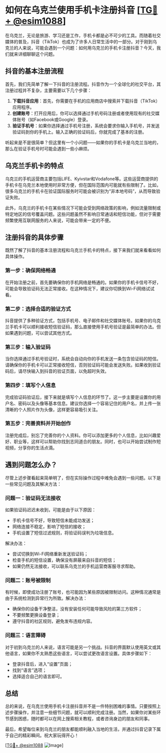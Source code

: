 # 如何在乌克兰使用手机卡注册抖音 [[TG💪+ @esim1088](https://t.me/s/esim1088)]

在乌克兰，无论是旅游、学习还是工作，手机卡都是必不可少的工具。而随着社交媒体的普及，抖音（TikTok）也成为了许多人日常生活中的一部分。对于刚到乌克兰的人来说，可能会遇到一个问题：如何用乌克兰的手机卡注册抖音？今天，我们就来详细聊聊这个问题。

## 抖音的基本注册流程

首先，我们先简单了解一下抖音的注册流程。抖音作为一个全球化的社交平台，其注册过程并不复杂，主要需要以下几个步骤：

1. **下载抖音应用**：首先，你需要在手机的应用商店中搜索并下载抖音（TikTok）应用程序。
2. **创建账号**：打开应用后，你可以选择通过手机号码注册或者使用现有的社交媒体账号（如Facebook或Google）登录。
3. **验证手机号**：如果你选择通过手机号注册，系统会要求你输入手机号，并发送验证码到你的手机上。输入正确的验证码后，你就完成了基本的注册。

听起来是不是很简单？但这里有一个小问题——如果你的手机卡是乌克兰当地的，那么在验证手机号时可能会遇到一些小麻烦。

## 乌克兰手机卡的特点

乌克兰的手机运营商主要包括LIFE、Kyivstar和Vodafone等。这些运营商提供的手机卡在乌克兰本地使用时非常方便，但在国际范围内可能就有些限制了。比如，很多乌克兰的手机卡在验证国际服务时可能会被识别为“非本地号码”，从而导致验证失败。

此外，乌克兰的手机卡在某些情况下可能会受到网络政策的影响，例如流量限制或特定地区的信号覆盖问题。这些问题虽然不影响日常通话和短信功能，但对于需要频繁使用互联网服务的人来说，可能会带来一定的不便。

## 注册抖音的具体步骤

既然了解了抖音的基本注册流程和乌克兰手机卡的特点，接下来我们就来看看如何具体操作。

### 第一步：确保网络畅通

在开始注册之前，首先要确保你的手机网络是畅通的。如果你的手机卡信号不好，可能会导致验证码无法正常接收。在这种情况下，建议你切换到Wi-Fi网络试试看。

### 第二步：选择合适的验证方式

抖音提供了多种验证方式，包括手机号、电子邮件和社交媒体账号。如果你的乌克兰手机卡可以顺利接收短信验证码，那么直接使用手机号验证是最简单的办法。但如果遇到问题，可以尝试其他方式。

### 第三步：输入验证码

当你选择通过手机号验证时，系统会自动向你的手机发送一条包含验证码的短信。请确保你的手机卡可以正常接收短信，否则验证码可能会发送失败。如果收到验证码后，请尽快输入到抖音的验证页面，以免超时失效。

### 第四步：填写个人信息

完成验证码验证后，接下来就是填写个人信息的环节了。这一步主要是设置你的用户名、密码以及头像等基本信息。建议你选择一个容易记住的用户名，并上传一张清晰的个人照片作为头像，这样更容易吸引关注。

### 第五步：完善资料并开始创作

注册完成后，别忘了完善你的个人资料。你可以添加更多的个人信息，比如兴趣爱好、职业等，这样可以帮助你找到志同道合的朋友。同时，也可以开始尝试制作短视频，分享你的生活点滴。

## 遇到问题怎么办？

尽管上述步骤看起来简单明了，但在实际操作过程中难免会遇到一些问题。以下是一些常见问题及其解决方法：

### 问题一：验证码无法接收

如果验证码迟迟未收到，可能是由于以下原因：
- 手机卡信号不好，导致短信未能成功发送；
- 网络连接不稳定，影响了短信的接收；
- 手机设置了短信过滤规则，将验证码误判为垃圾信息。

解决办法：
- 尝试切换到Wi-Fi网络重新发送验证码；
- 检查手机的短信设置，确保没有屏蔽来自抖音的短信；
- 如果仍然无法接收，可以联系乌克兰的手机运营商客服寻求帮助。

### 问题二：账号被限制

有时候，即使成功注册了账号，也可能因为某些原因被限制访问。这种情况通常是由于系统检测到异常行为所致。解决办法：
- 确保你的设备干净整洁，没有安装任何可能导致风险的第三方软件；
- 不要频繁更换设备登录；
- 遵守抖音的社区规则，避免发布违规内容。

### 问题三：语言障碍

对于初到乌克兰的人来说，语言可能是另一个挑战。抖音的界面默认使用英文或其他语言，如果你不太熟悉这些语言，可以尝试更改语言设置。具体步骤如下：
- 登录抖音后，进入“设置”页面；
- 找到“语言”选项；
- 选择适合自己的语言即可。

## 总结

总的来说，在乌克兰使用手机卡注册抖音并不是一件特别困难的事情。只要按照上述步骤操作，并注意一些细节问题，就可以顺利完成注册。当然，如果你对某些环节感到困惑，随时都可以在网上搜索相关教程，或者咨询身边的朋友和同事。

最后，希望每位来到乌克兰的朋友都能顺利融入当地的生活，并通过抖音记录下属于自己的精彩瞬间。祝大家玩得开心！

[[TG💪+ @esim1088](https://t.me/s/esim1088) ![Image](https://i.postimg.cc/4NQfJmqS/Snipaste-2025-05-13-00-14-12.png)]